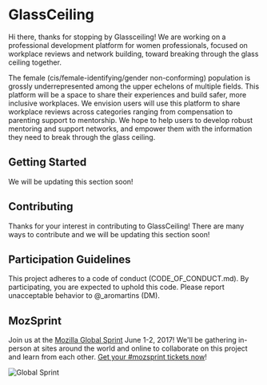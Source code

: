 # GlassCeiling

Hi there,
thanks for stopping by Glassceiling! 
We are working on a professional development platform for women professionals, focused on workplace reviews and network building, toward breaking through the glass ceiling together.

The female (cis/female-identifying/gender non-conforming) population is grossly underrepresented among the upper echelons of multiple fields. This platform will be a space to share their experiences and build safer, more inclusive workplaces. We envision users will use this platform to share workplace reviews across categories ranging from compensation to parenting support to mentorship. We hope to help users to develop robust mentoring and support networks, and empower them with the information they need to break through the glass ceiling.

## Getting Started

We will be updating this section soon!

## Contributing

Thanks for your interest in contributing to GlassCeiling! 
There are many ways to contribute and we will be updating this section soon! 

## Participation Guidelines

This project adheres to a code of conduct (CODE_OF_CONDUCT.md). By participating, you are expected to uphold this code. Please report unacceptable behavior to @_aromartins (DM).

## MozSprint

Join us at the [Mozilla Global Sprint](http://mozilla.github.io/global-sprint/) June 1-2, 2017! We'll be gathering in-person at sites around the world and online to collaborate on this project and learn from each other. [Get your #mozsprint tickets now](http://mozilla.github.io/global-sprint/)!

![Global Sprint](https://cloud.githubusercontent.com/assets/617994/24632585/b2b07dcc-1892-11e7-91cf-f9e473187cf7.png)
